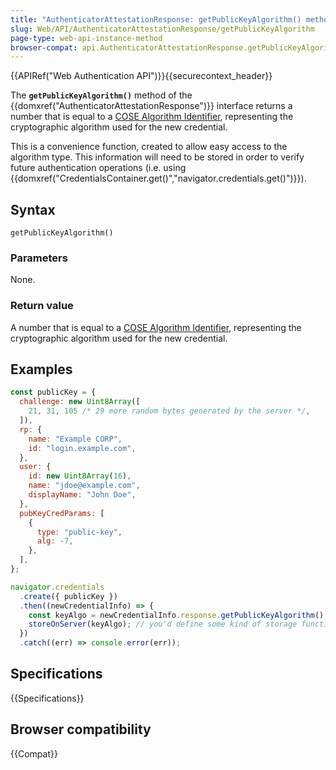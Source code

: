 ```yaml
---
title: "AuthenticatorAttestationResponse: getPublicKeyAlgorithm() method"
slug: Web/API/AuthenticatorAttestationResponse/getPublicKeyAlgorithm
page-type: web-api-instance-method
browser-compat: api.AuthenticatorAttestationResponse.getPublicKeyAlgorithm
---
```


{{APIRef("Web Authentication API")}}{{securecontext_header}}

The **`getPublicKeyAlgorithm()`** method of the {{domxref("AuthenticatorAttestationResponse")}} interface returns a number that is equal to a [COSE Algorithm Identifier](https://www.iana.org/assignments/cose/cose.xhtml#algorithms), representing the cryptographic algorithm used for the new credential.

This is a convenience function, created to allow easy access to the algorithm type. This information will need to be stored in order to verify future authentication operations (i.e. using {{domxref("CredentialsContainer.get()","navigator.credentials.get()")}}).

## Syntax

```js-nolint
getPublicKeyAlgorithm()
```

### Parameters

None.

### Return value

A number that is equal to a [COSE Algorithm Identifier](https://www.iana.org/assignments/cose/cose.xhtml#algorithms), representing the cryptographic algorithm used for the new credential.

## Examples

```js
const publicKey = {
  challenge: new Uint8Array([
    21, 31, 105 /* 29 more random bytes generated by the server */,
  ]),
  rp: {
    name: "Example CORP",
    id: "login.example.com",
  },
  user: {
    id: new Uint8Array(16),
    name: "jdoe@example.com",
    displayName: "John Doe",
  },
  pubKeyCredParams: [
    {
      type: "public-key",
      alg: -7,
    },
  ],
};

navigator.credentials
  .create({ publicKey })
  .then((newCredentialInfo) => {
    const keyAlgo = newCredentialInfo.response.getPublicKeyAlgorithm();
    storeOnServer(keyAlgo); // you'd define some kind of storage function yourself
  })
  .catch((err) => console.error(err));
```

## Specifications

{{Specifications}}

## Browser compatibility

{{Compat}}
